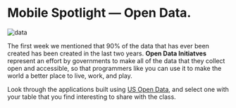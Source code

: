 # Mobile Spotlight — Open Data.

![data](http://cartodb.s3.amazonaws.com/tumblr/posts/nycbigapps.png)

The first week we mentioned that 90% of the data that has ever been created has been created in the last two years.  **Open Data Initiatves** represent an effort by governments to make all of the data that they collect open and accessible, so that programmers like you can use it to make the world a better place to live, work, and play.  

Look through the applications built using [US Open Data](https://www.data.gov/applications), and select one with your table that you find interesting to share with the class.  
